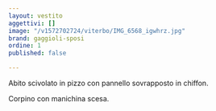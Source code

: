 ```yaml
---
layout: vestito
aggettivi: []
image: "/v1572702724/viterbo/IMG_6568_igwhrz.jpg"
brand: gaggioli-sposi
ordine: 1
published: false

---
```

Abito scivolato in pizzo con pannello sovrapposto in chiffon.

Corpino con manichina scesa.